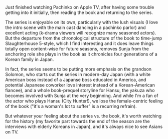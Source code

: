 Just finished watching Pachinko on Apple TV, after having some trouble getting into it initially, then reading the book and returning to the series.

The series is enjoyable on its own, particularly with the lush visuals (I love the intro scene with the main cast dancing in a pachinko parlor) and excellent acting (k-drama viewers will recognize many seasoned actors). But the departure from the chronological structure of the book to time-jump Slaughterhouse 5-style, which I find interesting and it does leave things totally open content-wise for future seasons, removes Sunja from the anchoring role she plays in the book as it chronicles four generations of a Korean family in Japan.

In fact, the series seems to be putting more emphasis on the grandson Solomon, who starts out the series in modern-day Japan (with a white American boss instead of a Japanse boss educated in America, and potential Japanese coworker love interest instead of a Korean-American fiancee), and a whole book-prequel storyline for Hansu, the yakuza who becomes involved with Sunja at the very beginning. And while I'm a fan of the actor who plays Hansu (City Hunter!), we lose the female-centric feeling of the book ("it's a woman's lot to suffer" is a recurring refrain).

But whatever your feeling about the series vs. the book, it's worth watching for the history (my favorite part towards the end of the season are the interviews with elderly Koreans in Japan), and it's always nice to see Asians on TV.